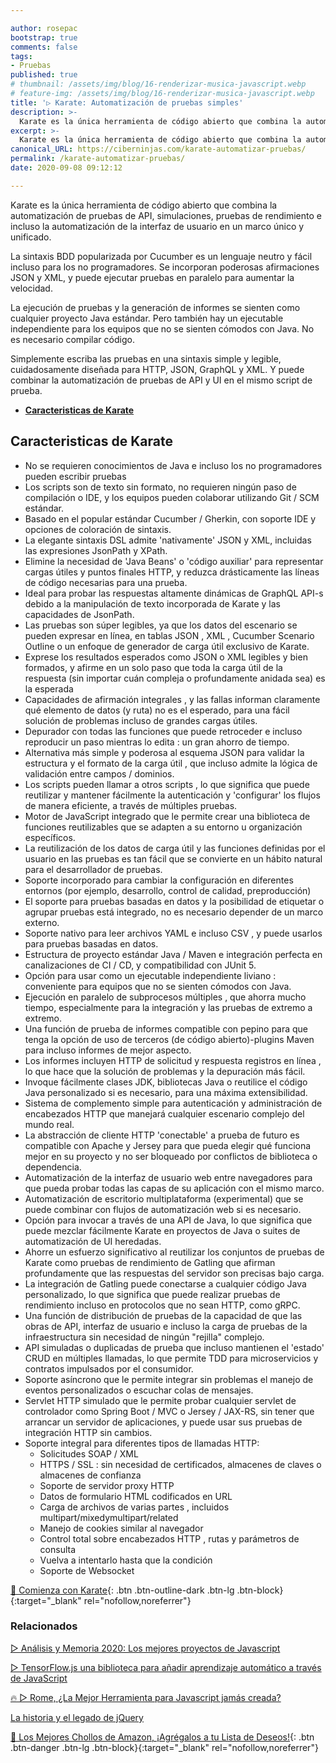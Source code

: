 ```yaml
---

author: rosepac
bootstrap: true
comments: false
tags:
- Pruebas
published: true
# thumbnail: /assets/img/blog/16-renderizar-musica-javascript.webp
# feature-img: /assets/img/blog/16-renderizar-musica-javascript.webp
title: '▷ Karate: Automatización de pruebas simples'
description: >-
  Karate es la única herramienta de código abierto que combina la automatización de pruebas de API, simulaciones , pruebas de rendimiento e incluso la automatización de la interfaz de usuario en un marco único y unificado.
excerpt: >-
  Karate es la única herramienta de código abierto que combina la automatización de pruebas de API, simulaciones , pruebas de rendimiento e incluso la automatización de la interfaz de usuario en un marco único y unificado.
canonical_URL: https://ciberninjas.com/karate-automatizar-pruebas/
permalink: /karate-automatizar-pruebas/
date: 2020-09-08 09:12:12

---
```


Karate es la única herramienta de código abierto que combina la automatización de pruebas de API, simulaciones, pruebas de rendimiento e incluso la automatización de la interfaz de usuario en un marco único y unificado.

La sintaxis BDD popularizada por Cucumber es un lenguaje neutro y fácil incluso para los no programadores. Se incorporan poderosas afirmaciones JSON y XML, y puede ejecutar pruebas en paralelo para aumentar la velocidad.

La ejecución de pruebas y la generación de informes se sienten como cualquier proyecto Java estándar. Pero también hay un ejecutable independiente para los equipos que no se sienten cómodos con Java. No es necesario compilar código.

Simplemente escriba las pruebas en una sintaxis simple y legible, cuidadosamente diseñada para HTTP, JSON, GraphQL y XML. Y puede combinar la automatización de pruebas de API y UI en el mismo script de prueba.

- [**Caracteristicas de Karate**](#caracteristicas-de-karate)

## **Caracteristicas de Karate**

- No se requieren conocimientos de Java e incluso los no programadores pueden escribir pruebas
- Los scripts son de texto sin formato, no requieren ningún paso de compilación o IDE, y los equipos pueden colaborar utilizando Git / SCM estándar.
- Basado en el popular estándar Cucumber / Gherkin, con soporte IDE y opciones de coloración de sintaxis.
- La elegante sintaxis DSL admite 'nativamente' JSON y XML, incluidas las expresiones JsonPath y XPath.
- Elimine la necesidad de 'Java Beans' o 'código auxiliar' para representar cargas útiles y puntos finales HTTP, y reduzca drásticamente las líneas de código necesarias para una prueba.
- Ideal para probar las respuestas altamente dinámicas de GraphQL API-s debido a la manipulación de texto incorporada de Karate y las capacidades de JsonPath.
- Las pruebas son súper legibles, ya que los datos del escenario se pueden expresar en línea, en tablas JSON , XML , Cucumber Scenario Outline o un enfoque de generador de carga útil exclusivo de Karate.
- Exprese los resultados esperados como JSON o XML legibles y bien formados, y afirme en un solo paso que toda la carga útil de la respuesta (sin importar cuán compleja o profundamente anidada sea) es la esperada
- Capacidades de afirmación integrales , y las fallas informan claramente qué elemento de datos (y ruta) no es el esperado, para una fácil solución de problemas incluso de grandes cargas útiles.
- Depurador con todas las funciones que puede retroceder e incluso reproducir un paso mientras lo edita : un gran ahorro de tiempo.
- Alternativa más simple y poderosa al esquema JSON para validar la estructura y el formato de la carga útil , que incluso admite la lógica de validación entre campos / dominios.
- Los scripts pueden llamar a otros scripts , lo que significa que puede reutilizar y mantener fácilmente la autenticación y 'configurar' los flujos de manera eficiente, a través de múltiples pruebas.
- Motor de JavaScript integrado que le permite crear una biblioteca de funciones reutilizables que se adapten a su entorno u organización específicos.
- La reutilización de los datos de carga útil y las funciones definidas por el usuario en las pruebas es tan fácil que se convierte en un hábito natural para el desarrollador de pruebas.
- Soporte incorporado para cambiar la configuración en diferentes entornos (por ejemplo, desarrollo, control de calidad, preproducción)
- El soporte para pruebas basadas en datos y la posibilidad de etiquetar o agrupar pruebas está integrado, no es necesario depender de un marco externo.
- Soporte nativo para leer archivos YAML e incluso CSV , y puede usarlos para pruebas basadas en datos.
- Estructura de proyecto estándar Java / Maven e integración perfecta en canalizaciones de CI / CD, y compatibilidad con JUnit 5.
- Opción para usar como un ejecutable independiente liviano : conveniente para equipos que no se sienten cómodos con Java.
- Ejecución en paralelo de subprocesos múltiples , que ahorra mucho tiempo, especialmente para la integración y las pruebas de extremo a extremo.
- Una función de prueba de informes compatible con pepino para que tenga la opción de uso de terceros (de código abierto)-plugins Maven para incluso informes de mejor aspecto.
- Los informes incluyen HTTP de solicitud y respuesta registros en línea , lo que hace que la solución de problemas y la depuración más fácil.
- Invoque fácilmente clases JDK, bibliotecas Java o reutilice el código Java personalizado si es necesario, para una máxima extensibilidad.
- Sistema de complemento simple para autenticación y administración de encabezados HTTP que manejará cualquier escenario complejo del mundo real.
- La abstracción de cliente HTTP 'conectable' a prueba de futuro es compatible con Apache y Jersey para que pueda elegir qué funciona mejor en su proyecto y no ser bloqueado por conflictos de biblioteca o dependencia.
- Automatización de la interfaz de usuario web entre navegadores para que pueda probar todas las capas de su aplicación con el mismo marco.
- Automatización de escritorio multiplataforma (experimental) que se puede combinar con flujos de automatización web si es necesario.
- Opción para invocar a través de una API de Java, lo que significa que puede mezclar fácilmente Karate en proyectos de Java o suites de automatización de UI heredadas.
- Ahorre un esfuerzo significativo al reutilizar los conjuntos de pruebas de Karate como pruebas de rendimiento de Gatling que afirman profundamente que las respuestas del servidor son precisas bajo carga.
- La integración de Gatling puede conectarse a cualquier código Java personalizado, lo que significa que puede realizar pruebas de rendimiento incluso en protocolos que no sean HTTP, como gRPC.
- Una función de distribución de pruebas de la capacidad de que las obras de API, interfaz de usuario e incluso la carga de pruebas de la infraestructura sin necesidad de ningún "rejilla" complejo.
- API simuladas o duplicadas de prueba que incluso mantienen el 'estado' CRUD en múltiples llamadas, lo que permite TDD para microservicios y contratos impulsados ​​por el consumidor.
- Soporte asíncrono que le permite integrar sin problemas el manejo de eventos personalizados o escuchar colas de mensajes.
- Servlet HTTP simulado que le permite probar cualquier servlet de controlador como Spring Boot / MVC o Jersey / JAX-RS, sin tener que arrancar un servidor de aplicaciones, y puede usar sus pruebas de integración HTTP sin cambios.
- Soporte integral para diferentes tipos de llamadas HTTP:
  - Solicitudes SOAP / XML
  - HTTPS / SSL : sin necesidad de certificados, almacenes de claves o almacenes de confianza
  - Soporte de servidor proxy HTTP
  - Datos de formulario HTML codificados en URL
  - Carga de archivos de varias partes , incluidos multipart/mixedymultipart/related
  - Manejo de cookies similar al navegador
  - Control total sobre encabezados HTTP , rutas y parámetros de consulta
  - Vuelva a intentarlo hasta que la condición
  - Soporte de Websocket
<!-- https://news.ycombinator.com/item?id=24176433 , https://github.com/intuit/karate#-karate -->

[🔎 Comienza con Karate](https://github.com/intuit/karate "Simple Automatización de pruebas"){: .btn .btn-outline-dark .btn-lg .btn-block}{:target="_blank" rel="nofollow,noreferrer"}

### **Relacionados** <!-- omit in toc -->

[▷ Análisis y Memoria 2020: Los mejores proyectos de Javascript](https://ciberninjas.com/librer%C3%ADas%20javascript/2020/01/13/memoria-mejores-proyectos-javascript.html)

[▷ TensorFlow.js una biblioteca para añadir aprendizaje automático a través de JavaScript](https://ciberninjas.com/tensorflow-javascript/)

[🔥 ▷ Rome, ¿La Mejor Herramienta para Javascript jamás creada?](https://ciberninjas.com/roma-herramienta-javascript/)

[La historia y el legado de jQuery](https://ciberninjas.com/la-historia-y-el-legado-de-jquery/)

[🛒 Los Mejores Chollos de Amazon, ¡Agrégalos a tu Lista de Deseos!](/amazon/ "Los Mejores Chollos de Amazon, Ofertas Flash, Black Monday y Amazon Prime Day"){: .btn .btn-danger .btn-lg .btn-block}{:target="_blank" rel="nofollow,noreferrer"}

<!-- **Fuente**: [Página de ZzFXM](https://keithclark.github.io/ZzFXM/){:target="_blank" rel="nofollow,noreferrer"} por Kathryn Whitenton de NNGroup. -->